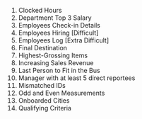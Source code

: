 1. Clocked Hours
2. Department Top 3 Salary
3. Employees Check-in Details
4. Employees Hiring [Difficult]
5. Employees Log [Extra Difficult]
6. Final Destination
7. Highest-Grossing Items
8. Increasing Sales Revenue
9. Last Person to Fit in the Bus
10. Manager with at least 5 direct reportees
11. Mismatched IDs
12. Odd and Even Measurements
13. Onboarded Cities
14. Qualifying Criteria